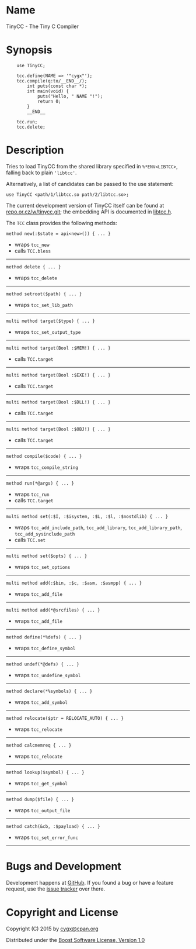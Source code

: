 # Name

TinyCC - The Tiny C Compiler

# Synopsis

```
    use TinyCC;

    tcc.define(NAME => '"cygx"');
    tcc.compile(q:to/__END__/);
        int puts(const char *);
        int main(void) {
            puts("Hello, " NAME "!");
            return 0;
        }
        __END__

    tcc.run;
    tcc.delete;
```

# Description

Tries to load TinyCC from the shared library specified in `%*ENV<LIBTCC>`,
falling back to plain `'libtcc'`.

Alternatively, a list of candidates can be passed to the use statement:

    use TinyCC <path/1/libtcc.so path/2/libtcc.so>;

The current development version of TinyCC itself can be found at
[repo.or.cz/w/tinycc.git](http://repo.or.cz/w/tinycc.git); the embedding API
is documented in [libtcc.h](http://repo.or.cz/w/tinycc.git/blob/HEAD:/libtcc.h).

The `TCC` class provides the following methods:

    method new(:$state = api<new>()) { ... }

  * wraps `tcc_new`
  * calls `TCC.bless`

---

    method delete { ... }

  * wraps `tcc_delete`

---

    method setroot($path) { ... }

  * wraps `tcc_set_lib_path`

---

    multi method target($type) { ... }

  * wraps `tcc_set_output_type`

---

    multi method target(Bool :$MEM!) { ... }

  * calls `TCC.target`

---

    multi method target(Bool :$EXE!) { ... }

  * calls `TCC.target`

---

    multi method target(Bool :$DLL!) { ... }

  * calls `TCC.target`

---

    multi method target(Bool :$OBJ!) { ... }

  * calls `TCC.target`

---

    method compile($code) { ... }

  * wraps `tcc_compile_string`

---

    method run(*@args) { ... }

  * wraps `tcc_run`
  * calls `TCC.target`

---

    multi method set(:$I, :$isystem, :$L, :$l, :$nostdlib) { ... }

  * wraps `tcc_add_include_path`, `tcc_add_library`, `tcc_add_library_path`, `tcc_add_sysinclude_path`
  * calls `TCC.set`

---

    multi method set($opts) { ... }

  * wraps `tcc_set_options`

---

    multi method add(:$bin, :$c, :$asm, :$asmpp) { ... }

  * wraps `tcc_add_file`

---

    multi method add(*@srcfiles) { ... }

  * wraps `tcc_add_file`

---

    method define(*%defs) { ... }

  * wraps `tcc_define_symbol`

---

    method undef(*@defs) { ... }

  * wraps `tcc_undefine_symbol`

---

    method declare(*%symbols) { ... }

  * wraps `tcc_add_symbol`

---

    method relocate($ptr = RELOCATE_AUTO) { ... }

  * wraps `tcc_relocate`

---

    method calcmemreq { ... }

  * wraps `tcc_relocate`

---

    method lookup($symbol) { ... }

  * wraps `tcc_get_symbol`

---

    method dump($file) { ... }

  * wraps `tcc_output_file`

---

    method catch(&cb, :$payload) { ... }

  * wraps `tcc_set_error_func`

---



# Bugs and Development

Development happens at [GitHub](https://github.com/cygx/p6-tinycc). If you
found a bug or have a feature request, use the
[issue tracker](https://github.com/cygx/p6-tinycc/issues) over there.


# Copyright and License

Copyright (C) 2015 by <cygx@cpan.org>

Distributed under the
[Boost Software License, Version 1.0](http://www.boost.org/LICENSE_1_0.txt)
